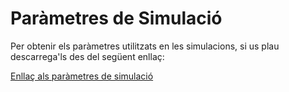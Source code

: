 # Paràmetres de Simulació

Per obtenir els paràmetres utilitzats en les simulacions, si us plau descarrega'ls des del següent enllaç:

[Enllaç als paràmetres de simulació](https://ubarcelona-my.sharepoint.com/:f:/g/personal/pmustefe25_alumnes_ub_edu/ErRbN7SoRpdPrxvQv4Ah79YBKwM8seaA_aI3jJ1TRBfmCg?e=NfiElQ)
